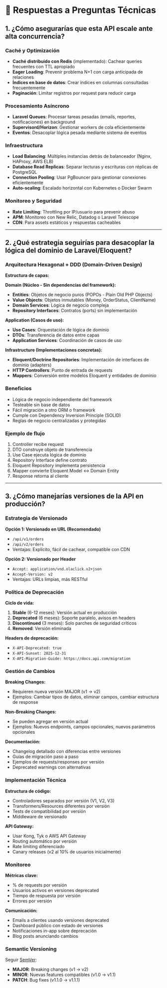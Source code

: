 # 🎯 Respuestas a Preguntas Técnicas

## 1. ¿Cómo asegurarías que esta API escale ante alta concurrencia?

### Caché y Optimización
- **Caché distribuido con Redis** (implementado): Cachear queries frecuentes con TTL apropiado
- **Eager Loading**: Prevenir problema N+1 con carga anticipada de relaciones
- **Índices en base de datos**: Crear índices en columnas consultadas frecuentemente
- **Paginación**: Limitar registros por request para reducir carga

### Procesamiento Asíncrono
- **Laravel Queues**: Procesar tareas pesadas (emails, reportes, notificaciones) en background
- **Supervisord/Horizon**: Gestionar workers de cola eficientemente
- **Eventos**: Desacoplar lógica pesada mediante sistema de eventos

### Infraestructura
- **Load Balancing**: Múltiples instancias detrás de balanceador (Nginx, HAProxy, AWS ELB)
- **Database Read Replicas**: Separar lecturas y escrituras con réplicas de PostgreSQL
- **Connection Pooling**: Usar PgBouncer para gestionar conexiones eficientemente
- **Auto-scaling**: Escalado horizontal con Kubernetes o Docker Swarm

### Monitoreo y Seguridad
- **Rate Limiting**: Throttling por IP/usuario para prevenir abuso
- **APM**: Monitoreo con New Relic, Datadog o Laravel Telescope
- **CDN**: Para assets estáticos y respuestas cacheables

---

## 2. ¿Qué estrategia seguirías para desacoplar la lógica del dominio de Laravel/Eloquent?

### Arquitectura Hexagonal + DDD (Domain-Driven Design)

**Estructura de capas:**

**Domain (Núcleo - Sin dependencias del framework):**
- **Entities**: Objetos de negocio puros (POPOs - Plain Old PHP Objects)
- **Value Objects**: Objetos inmutables (Money, OrderStatus, ClientName)
- **Domain Services**: Lógica de negocio compleja
- **Repository Interfaces**: Contratos (ports) sin implementación

**Application (Casos de uso):**
- **Use Cases**: Orquestación de lógica de dominio
- **DTOs**: Transferencia de datos entre capas
- **Application Services**: Coordinación de casos de uso

**Infrastructure (Implementaciones concretas):**
- **Eloquent/Doctrine Repositories**: Implementación de interfaces de dominio (adapters)
- **HTTP Controllers**: Punto de entrada de requests
- **Mappers**: Conversión entre modelos Eloquent y entidades de dominio

### Beneficios

- Lógica de negocio independiente del framework
- Testeable sin base de datos
- Fácil migración a otro ORM o framework
- Cumple con Dependency Inversion Principle (SOLID)
- Reglas de negocio centralizadas y protegidas

### Ejemplo de flujo

1. Controller recibe request
2. DTO construye objeto de transferencia
3. Use Case ejecuta lógica de dominio
4. Repository Interface define contrato
5. Eloquent Repository implementa persistencia
6. Mapper convierte Eloquent Model ↔ Domain Entity
7. Response retorna al cliente

---

## 3. ¿Cómo manejarías versiones de la API en producción?

### Estrategia de Versionado

**Opción 1: Versionado en URL (Recomendado)**
- `/api/v1/orders`
- `/api/v2/orders`
- Ventajas: Explícito, fácil de cachear, compatible con CDN

**Opción 2: Versionado por Header**
- `Accept: application/vnd.olaclick.v2+json`
- `Accept-Version: v2`
- Ventajas: URLs limpias, más RESTful

### Política de Deprecación

**Ciclo de vida:**
1. **Stable** (6-12 meses): Versión actual en producción
2. **Deprecated** (6 meses): Soporte paralelo, avisos en headers
3. **Discontinued** (3 meses): Solo parches de seguridad críticos
4. **Removed**: Versión eliminada

**Headers de deprecación:**
- `X-API-Deprecated: true`
- `X-API-Sunset: 2025-12-31`
- `X-API-Migration-Guide: https://docs.api.com/migration`

### Gestión de Cambios

**Breaking Changes:**
- Requieren nueva versión MAJOR (v1 → v2)
- Ejemplos: Cambiar tipos de datos, eliminar campos, cambiar estructura de response

**Non-Breaking Changes:**
- Se pueden agregar en versión actual
- Ejemplos: Nuevos endpoints, campos opcionales, nuevos parámetros opcionales

**Documentación:**
- Changelog detallado con diferencias entre versiones
- Guías de migración paso a paso
- Ejemplos de requests/responses por versión
- Deprecated warnings con alternativas

### Implementación Técnica

**Estructura de código:**
- Controladores separados por versión (V1, V2, V3)
- Transformers/Resources diferentes por versión
- Tests de compatibilidad por versión
- Middleware de versionado

**API Gateway:**
- Usar Kong, Tyk o AWS API Gateway
- Routing automático por versión
- Rate limiting diferenciado
- Canary releases (v2 al 10% de usuarios inicialmente)

### Monitoreo

**Métricas clave:**
- % de requests por versión
- Usuarios activos en versiones deprecated
- Tiempo de respuesta por versión
- Errores por versión

**Comunicación:**
- Emails a clientes usando versiones deprecated
- Dashboard público con estado de versiones
- Notificaciones in-app sobre deprecación
- Blog posts anunciando cambios

### Semantic Versioning

Seguir [SemVer](https://semver.org/):
- **MAJOR**: Breaking changes (v1 → v2)
- **MINOR**: Nuevas features compatibles (v1.0 → v1.1)
- **PATCH**: Bug fixes (v1.1.0 → v1.1.1)